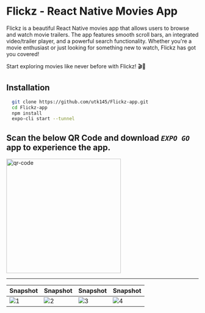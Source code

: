 # Flickz - React Native Movies App

Flickz is a beautiful React Native movies app that allows users to browse and watch movie trailers. The app features smooth scroll bars, an integrated video/trailer player, and a powerful search functionality. Whether you're a movie enthusiast or just looking for something new to watch, Flickz has got you covered!


Start exploring movies like never before with Flickz! 🎬🍿
## Installation



```bash
  git clone https://github.com/utk145/Flickz-app.git
  cd Flickz-app
  npm install
  expo-cli start --tunnel
```
    
## Scan the below QR Code and download _`EXPO GO`_ app to experience the app.
<p align="start">
  <img src="https://github.com/utk145/Flickz-app/assets/122993091/0e9690d7-2306-4427-a793-d1960da9fdca" alt="qr-code" width="300">
</p>

---


<div align="center">

| Snapshot | Snapshot | Snapshot | Snapshot |
| --- | --- | --- | --- |
| ![1](https://github.com/utk145/Flickz-app/assets/122993091/e4959a91-9b1e-4491-a916-7fa1bd1a2255) | ![2](https://github.com/utk145/Flickz-app/assets/122993091/c855977a-3455-46cd-86b7-2313850469ec) | ![3](https://github.com/utk145/Flickz-app/assets/122993091/54070a4f-073f-40c3-8c3a-d092b20791d7) | ![4](https://github.com/utk145/Flickz-app/assets/122993091/fd4fe2e9-2080-4696-86d9-0c5d119098b2) |

</div>
